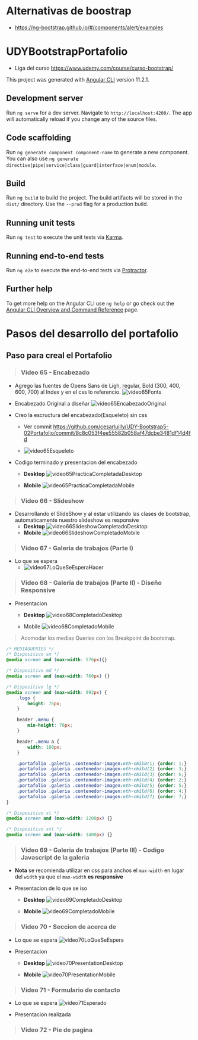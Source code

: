 # Alternativas de boostrap
* https://ng-bootstrap.github.io/#/components/alert/examples

# UDYBootstrapPortafolio
* Liga del curso https://www.udemy.com/course/curso-bootstrap/

This project was generated with [Angular CLI](https://github.com/angular/angular-cli) version 11.2.1.

## Development server

Run `ng serve` for a dev server. Navigate to `http://localhost:4200/`. The app will automatically reload if you change any of the source files.

## Code scaffolding

Run `ng generate component component-name` to generate a new component. You can also use `ng generate directive|pipe|service|class|guard|interface|enum|module`.

## Build

Run `ng build` to build the project. The build artifacts will be stored in the `dist/` directory. Use the `--prod` flag for a production build.

## Running unit tests

Run `ng test` to execute the unit tests via [Karma](https://karma-runner.github.io).

## Running end-to-end tests

Run `ng e2e` to execute the end-to-end tests via [Protractor](http://www.protractortest.org/).

## Further help

To get more help on the Angular CLI use `ng help` or go check out the [Angular CLI Overview and Command Reference](https://angular.io/cli) page.

# Pasos del desarrollo del portafolio


## Paso para creal el Portafolio
> ### Video 65 - Encabezado
* Agrego las fuentes de Opens Sans de Ligh, regular, Bold (300, 400, 600, 700) al Index y en el css lo referencio.
![video65Fonts](./imgReadme/video65Fonts.png)

* Encabezado Original a diseñar
![video65EncabezadoOriginal](./imgReadme/video65EncabezadoOriginal.png)

* Creo la escructura del encabezado(Esqueleto) sin css
    * Ver commit https://github.com/cesarluilly/UDY-Bootstrap5-02Portafolio/commit/8c8c053f4ee55582b058af47dcbe3481df14d4fd

    * ![video65Esqueleto](./imgReadme/video65Esqueleto.png)

* Codigo terminado y presentacion del encabezado
    * **Desktop** ![video65PracticaCompletadaDesktop](./imgReadme/video65PracticaCompletadaDesktop.png)

    * **Mobile** ![video65PracticaCompletadaMobile](./imgReadme/video65PracticaCompletadaMobile.png)

> ### Video 66 - Slideshow
* Desarrollando el SlideShow y al estar utilizando las clases de bootstrap, automaticamente nuestro slideshow es
responsive 
    * **Desktop** ![video66SlideshowCompletadoDesktop](./imgReadme/video66SlideshowCompletadoDesktop.png)
    * **Mobile** ![video66SlideshowCompletadoMobile](./imgReadme/video66SlideshowCompletadoMobile.png)

> ### Video 67 - Galeria de trabajos (Parte I)
* Lo que se espera
    * ![video67LoQueSeEsperaHacer](./imgReadme/video67LoQueSeEsperaHacer.png)

> ### Video 68 - Galeria de trabajos (Parte II) - Diseño Responsive
* Presentacion
    * **Desktop**
    ![video68CompletadoDesktop](./imgReadme/video68CompletadoDesktop.png)

    * Mobile
    ![video68CompletadoMobile](./imgReadme/video68CompletadoMobile.png)

> Acomodar los medias Queries con los Breakpoint de bootstrap.
```css
/* MEDIAQUERIES */
/* Dispositivo sm */
@media screen and (max-width: 576px){}

/* Dispositivo md */
@media screen and (max-width: 760px) {}

/* Dispositivo lg */
@media screen and (max-width: 992px) {
    .logo {
        height: 76px;
    }

    header .menu {
        min-height: 76px;
    }

    header .menu a {
        width: 100px;
    }

    .portafolio .galeria .contenedor-imagen:nth-child(1) {order: 1;}
    .portafolio .galeria .contenedor-imagen:nth-child(2) {order: 3;}
    .portafolio .galeria .contenedor-imagen:nth-child(3) {order: 6;}
    .portafolio .galeria .contenedor-imagen:nth-child(4) {order: 2;}
    .portafolio .galeria .contenedor-imagen:nth-child(5) {order: 5;}
    .portafolio .galeria .contenedor-imagen:nth-child(6) {order: 4;}
    .portafolio .galeria .contenedor-imagen:nth-child(7) {order: 7;}
}

/* Dispositivo xl */
@media screen and (max-width: 1200px) {}

/* Dispositivo xxl */
@media screen and (max-width: 1400px) {}
```

> ### Video 69 - Galeria de trabajos (Parte III) - Codigo Javascript de la galeria

* **Nota** se recomienda utilizar en css para anchos el 
`max-width` en lugar del `width` ya que el `max-width` **es responsive**

* Presentacion de lo que se iso
    * **Desktop**
    ![video69CompletadoDesktop](./imgReadme/video69CompletadoDesktop.png)

    * **Mobile**
    ![video69CompletadoMobile](./imgReadme/video69CompletadoMobile.png)

> ### Video 70 - Seccion de acerca de
* Lo que se espera
![video70LoQueSeEspera](./imgReadme/video70LoQueSeEspera.png)

* Presentacion
    * **Desktop**
    ![video70PresentationDesktop](./imgReadme/video70PresentationDesktop.png)

    * **Mobile**
    ![video70PresentationMobile](./imgReadme/video70PresentationMobile.png)


> ### Video 71 - Formulario de contacto
* Lo que se espera
![video71Esperado](./imgReadme/video71Esperado.png)

* Presentacion realizada

> ### Video 72 - Pie de pagina